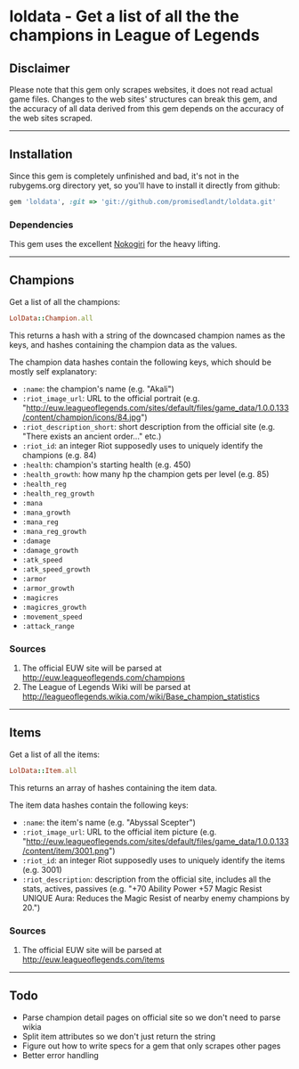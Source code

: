 # loldata - Get a list of all the the champions in League of Legends

## Disclaimer

Please note that this gem only scrapes websites, it does not read actual game files. Changes to the web sites' structures can break this gem, and the accuracy of all data derived from this gem depends on the accuracy of the web sites scraped.

---

## Installation

Since this gem is completely unfinished and bad, it's not in the rubygems.org directory yet, so you'll have to install it directly from github:

```ruby
gem 'loldata', :git => 'git://github.com/promisedlandt/loldata.git'
```

### Dependencies

This gem uses the excellent [Nokogiri](http://nokogiri.org/) for the heavy lifting.

---

## Champions

Get a list of all the champions:

```ruby
LolData::Champion.all
```

This returns a hash with a string of the downcased champion names as the keys, and hashes containing the champion data as the values.

The champion data hashes contain the following keys, which should be mostly self explanatory:

 * `:name`: the champion's name (e.g. "Akali")
 * `:riot_image_url`: URL to the official portrait (e.g. "http://euw.leagueoflegends.com/sites/default/files/game_data/1.0.0.133/content/champion/icons/84.jpg")
 * `:riot_description_short`: short description from the official site (e.g. "There exists an ancient order..." etc.)
 * `:riot_id`: an integer Riot supposedly uses to uniquely identify the champions (e.g. 84)
 * `:health`: champion's starting health (e.g. 450)
 * `:health_growth`: how many hp the champion gets per level (e.g. 85)
 * `:health_reg`
 * `:health_reg_growth`
 * `:mana`
 * `:mana_growth`
 * `:mana_reg`
 * `:mana_reg_growth`
 * `:damage`
 * `:damage_growth`
 * `:atk_speed`
 * `:atk_speed_growth`
 * `:armor`
 * `:armor_growth`
 * `:magicres`
 * `:magicres_growth`
 * `:movement_speed`
 * `:attack_range`

### Sources

1. The official EUW site will be parsed at http://euw.leagueoflegends.com/champions
2. The League of Legends Wiki will be parsed at http://leagueoflegends.wikia.com/wiki/Base_champion_statistics

---

## Items

Get a list of all the items:

```ruby
LolData::Item.all
```

This returns an array of hashes containing the item data.

The item data hashes contain the following keys:

 * `:name`: the item's name (e.g. "Abyssal Scepter")
 * `:riot_image_url`: URL to the official item picture (e.g. "http://euw.leagueoflegends.com/sites/default/files/game_data/1.0.0.133/content/item/3001.png")
 * `:riot_id`: an integer Riot supposedly uses to uniquely identify the items (e.g. 3001)
 * `:riot_description`: description from the official site, includes all the stats, actives, passives (e.g. "+70 Ability Power +57 Magic Resist  UNIQUE Aura: Reduces the Magic Resist of nearby enemy champions by 20.")

### Sources
1. The official EUW site will be parsed at http://euw.leagueoflegends.com/items

---

## Todo
 * Parse champion detail pages on official site so we don't need to parse wikia
 * Split item attributes so we don't just return the string
 * Figure out how to write specs for a gem that only scrapes other pages
 * Better error handling
